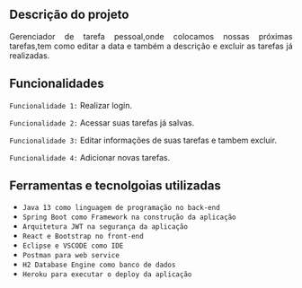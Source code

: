 ## Descrição do projeto 

<p align="justify">
Gerenciador de tarefa pessoal,onde colocamos nossas próximas tarefas,tem como editar a data e também a descrição e excluir as tarefas já realizadas.
 <img>

</p>



## Funcionalidades
 `Funcionalidade 1:` Realizar login.
 
 `Funcionalidade 2:` Acessar suas tarefas já salvas.

`Funcionalidade 3:` Editar informações de suas tarefas e tambem excluir.

 `Funcionalidade 4:` Adicionar novas tarefas.



## Ferramentas e tecnolgoias utilizadas

- ``Java 13 como linguagem de programação no back-end``
- ``Spring Boot como Framework na construção da aplicação``
- ``Arquitetura JWT na segurança da aplicação``
- ``React e Bootstrap no front-end``
- ``Eclipse e VSCODE como IDE``
- ``Postman para web service``
- ``H2 Database Engine como banco de dados``
- ``Heroku para executar o deploy da aplicação``
###
